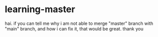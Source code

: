 # learning-master

hai. if you can tell me why i am not able to merge "master" branch with "main" branch, and how i can fix it, that would be great. 
thank you
